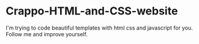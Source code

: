 # Crappo-HTML-and-CSS-website
I'm trying to code beautiful templates with  html css and javascript for you. Follow me and improve yourself.

